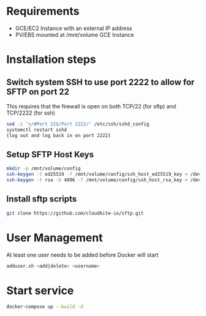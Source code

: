 # Requirements

* GCE/EC2 Instance with an external IP address
* PV/EBS mounted at /mnt/volume GCE Instance

# Installation steps

## Switch system SSH to use port 2222 to allow for SFTP on port 22
This requires that the firewall is open on both TCP/22 (for sftp) and TCP/2222 (for ssh)
```bash
sed -i 's/#Port 22$/Port 2222/' /etc/ssh/sshd_config
systemctl restart sshd
(log out and log back in on port 2222)
```

## Setup SFTP Host Keys
```bash
mkdir -p /mnt/volume/config
ssh-keygen -t ed25519 -f /mnt/volume/config/ssh_host_ed25519_key < /dev/null
ssh-keygen -t rsa -b 4096 -f /mnt/volume/config/ssh_host_rsa_key < /dev/null
```

## Install sftp scripts
```bash
git clone https://github.com/cloudkite-io/sftp.git
```

# User Management
At least one user needs to be added before Docker will start
```bash
adduser.sh <add|delete> <username>
```

# Start service 
```bash
docker-compose up --build -d
```
